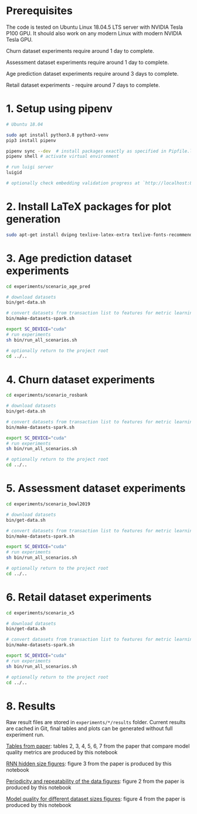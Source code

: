 # Prerequisites

The code is tested on Ubuntu Linux 18.04.5 LTS server with NVIDIA Tesla P100 GPU. It should also work on any modern Linux with modern NVIDIA Tesla GPU.

Churn dataset experiments require around 1 day to complete.

Assessment dataset experiments require around 1 day to complete.

Age prediction dataset experiments require around 3 days to complete.

Retail dataset experiments - require around 7 days to complete.

# 1. Setup using pipenv

```sh
# Ubuntu 18.04

sudo apt install python3.8 python3-venv
pip3 install pipenv

pipenv sync --dev  # install packages exactly as specified in Pipfile.lock
pipenv shell # activate virtual environment

# run luigi server
luigid

# optionally check embedding validation progress at `http://localhost:8082/`
```

# 2. Install LaTeX packages for plot generation

```sh
sudo apt-get install dvipng texlive-latex-extra texlive-fonts-recommended cm-super
```

# 3. Age prediction dataset experiments

```sh
cd experiments/scenario_age_pred

# download datasets
bin/get-data.sh

# convert datasets from transaction list to features for metric learning
bin/make-datasets-spark.sh

export SC_DEVICE="cuda"
# run experiments
sh bin/run_all_scenarios.sh

# optionally return to the project root
cd ../..
```

# 4. Churn dataset experiments

```sh
cd experiments/scenario_rosbank

# download datasets
bin/get-data.sh

# convert datasets from transaction list to features for metric learning
bin/make-datasets-spark.sh

export SC_DEVICE="cuda"
# run experiments
sh bin/run_all_scenarios.sh

# optionally return to the project root
cd ../..
```

# 5. Assessment dataset experiments

 ```sh
cd experiments/scenario_bowl2019

# download datasets
bin/get-data.sh

# convert datasets from transaction list to features for metric learning
bin/make-datasets-spark.sh

export SC_DEVICE="cuda"
# run experiments
sh bin/run_all_scenarios.sh

# optionally return to the project root
cd ../..
```

# 6. Retail dataset experiments

```sh
cd experiments/scenario_x5

# download datasets
bin/get-data.sh

# convert datasets from transaction list to features for metric learning
bin/make-datasets-spark.sh

export SC_DEVICE="cuda"
# run experiments
sh bin/run_all_scenarios.sh

# optionally return to the project root
cd ../..
```

# 8. Results

Raw result files are stored in `experiments/*/results` folder. Current results are cached in Git, final tables and plots can be generated without full experiment run.

[Tables from paper](experiments/notebooks/collect_tables.ipynb): tables 2, 3, 4, 5, 6, 7 from the paper that compare model quality metrics are produced by this notebook

[RNN hidden size figures](experiments/notebooks/hidden_size_figures.ipynb): figure 3 from the paper is produced by this notebook

[Periodicity and repeatability of the data figures](experiments/notebooks/kl_cyclostationary.ipynb): figure 2 from the paper is produced by this notebook

[Model quality for different dataset sizes figures](experiments/notebooks/semi_supervised_figures.ipynb): figure 4 from the paper is produced by this notebook
